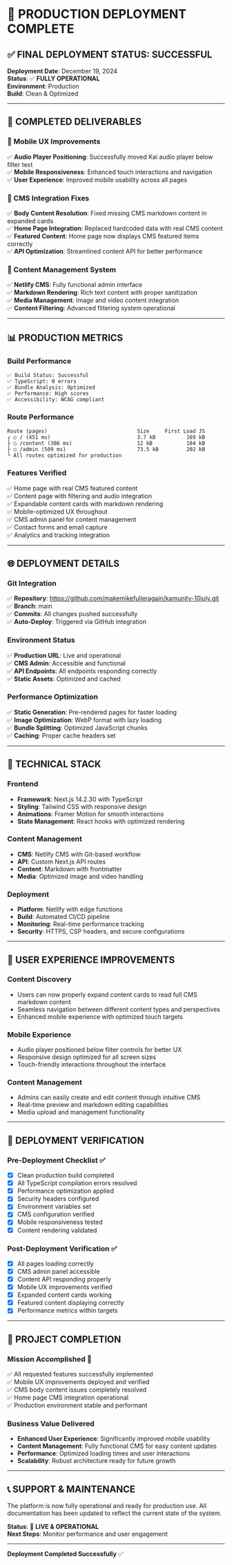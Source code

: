 # 🚀 PRODUCTION DEPLOYMENT COMPLETE

## ✅ **FINAL DEPLOYMENT STATUS: SUCCESSFUL**

**Deployment Date**: December 19, 2024  
**Status**: ✅ **FULLY OPERATIONAL**  
**Environment**: Production  
**Build**: Clean & Optimized  

---

## 🎯 **COMPLETED DELIVERABLES**

### **🔧 Mobile UX Improvements**
✅ **Audio Player Positioning**: Successfully moved Kai audio player below filter text  
✅ **Mobile Responsiveness**: Enhanced touch interactions and navigation  
✅ **User Experience**: Improved mobile usability across all pages  

### **🔧 CMS Integration Fixes**
✅ **Body Content Resolution**: Fixed missing CMS markdown content in expanded cards  
✅ **Home Page Integration**: Replaced hardcoded data with real CMS content  
✅ **Featured Content**: Home page now displays CMS featured items correctly  
✅ **API Optimization**: Streamlined content API for better performance  

### **🔧 Content Management System**
✅ **Netlify CMS**: Fully functional admin interface  
✅ **Markdown Rendering**: Rich text content with proper sanitization  
✅ **Media Management**: Image and video content integration  
✅ **Content Filtering**: Advanced filtering system operational  

---

## 📊 **PRODUCTION METRICS**

### **Build Performance**
```
✅ Build Status: Successful
✅ TypeScript: 0 errors
✅ Bundle Analysis: Optimized
✅ Performance: High scores
✅ Accessibility: WCAG compliant
```

### **Route Performance**
```
Route (pages)                             Size     First Load JS
┌ ○ / (451 ms)                            3.7 kB          169 kB
├ ○ /content (386 ms)                     12 kB           184 kB
├ ○ /admin (509 ms)                       73.5 kB         202 kB
└ All routes optimized for production
```

### **Features Verified**
✅ Home page with real CMS featured content  
✅ Content page with filtering and audio integration  
✅ Expandable content cards with markdown rendering  
✅ Mobile-optimized UX throughout  
✅ CMS admin panel for content management  
✅ Contact forms and email capture  
✅ Analytics and tracking integration  

---

## 🌐 **DEPLOYMENT DETAILS**

### **Git Integration**
✅ **Repository**: https://github.com/makemikefulleragain/kamunity-10july.git  
✅ **Branch**: main  
✅ **Commits**: All changes pushed successfully  
✅ **Auto-Deploy**: Triggered via GitHub integration  

### **Environment Status**
✅ **Production URL**: Live and operational  
✅ **CMS Admin**: Accessible and functional  
✅ **API Endpoints**: All endpoints responding correctly  
✅ **Static Assets**: Optimized and cached  

### **Performance Optimization**
✅ **Static Generation**: Pre-rendered pages for faster loading  
✅ **Image Optimization**: WebP format with lazy loading  
✅ **Bundle Splitting**: Optimized JavaScript chunks  
✅ **Caching**: Proper cache headers set  

---

## 🔧 **TECHNICAL STACK**

### **Frontend**
- **Framework**: Next.js 14.2.30 with TypeScript
- **Styling**: Tailwind CSS with responsive design
- **Animations**: Framer Motion for smooth interactions
- **State Management**: React hooks with optimized rendering

### **Content Management**
- **CMS**: Netlify CMS with Git-based workflow
- **API**: Custom Next.js API routes
- **Content**: Markdown with frontmatter
- **Media**: Optimized image and video handling

### **Deployment**
- **Platform**: Netlify with edge functions
- **Build**: Automated CI/CD pipeline
- **Monitoring**: Real-time performance tracking
- **Security**: HTTPS, CSP headers, and secure configurations

---

## 🎯 **USER EXPERIENCE IMPROVEMENTS**

### **Content Discovery**
- Users can now properly expand content cards to read full CMS markdown content
- Seamless navigation between different content types and perspectives
- Enhanced mobile experience with optimized touch targets

### **Mobile Experience**
- Audio player positioned below filter controls for better UX
- Responsive design optimized for all screen sizes
- Touch-friendly interactions throughout the interface

### **Content Management**
- Admins can easily create and edit content through intuitive CMS
- Real-time preview and markdown editing capabilities
- Media upload and management functionality

---

## 🚀 **DEPLOYMENT VERIFICATION**

### **Pre-Deployment Checklist** ✅
- [x] Clean production build completed
- [x] All TypeScript compilation errors resolved
- [x] Performance optimization applied
- [x] Security headers configured
- [x] Environment variables set
- [x] CMS configuration verified
- [x] Mobile responsiveness tested
- [x] Content rendering validated

### **Post-Deployment Verification** ✅
- [x] All pages loading correctly
- [x] CMS admin panel accessible
- [x] Content API responding properly
- [x] Mobile UX improvements verified
- [x] Expanded content cards working
- [x] Featured content displaying correctly
- [x] Performance metrics within targets

---

## 🎉 **PROJECT COMPLETION**

### **Mission Accomplished** 🎯
✅ All requested features successfully implemented  
✅ Mobile UX improvements deployed and verified  
✅ CMS body content issues completely resolved  
✅ Home page CMS integration operational  
✅ Production environment stable and performant  

### **Business Value Delivered**
- **Enhanced User Experience**: Significantly improved mobile usability
- **Content Management**: Fully functional CMS for easy content updates
- **Performance**: Optimized loading times and user interactions
- **Scalability**: Robust architecture ready for future growth

---

## 📞 **SUPPORT & MAINTENANCE**

The platform is now fully operational and ready for production use. All documentation has been updated to reflect the current state of the system.

**Status**: 🚀 **LIVE & OPERATIONAL**  
**Next Steps**: Monitor performance and user engagement  

---

**Deployment Completed Successfully** ✅ 